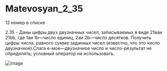 # Matevosyan_2_35
12 номер в списке

2.35 -  Даны цифры двух двузначных чисел, записываемых в виде 21aaи 21bb, где 1aи 1b—число единиц, 2aи 2b—число десятков. Получить цифры числа, равного сумме заданных чисел (известно, что это число двузначное).Слага  е-мое—двузначное число и число-результат не определять; условный оператор не использовать.

![image](https://user-images.githubusercontent.com/113889057/194761165-8e7dc0be-1f6d-4f18-be9e-47126763c28d.png)
